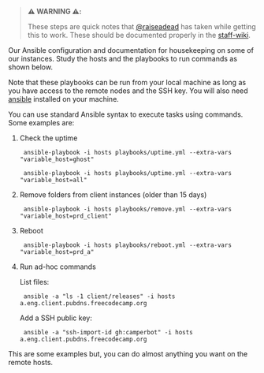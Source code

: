 > **⚠️ WARNING ⚠️:**
>
> These steps are quick notes that [@raiseadead](https://github.com/raisedadead)
> has taken while getting this to work. These should be documented properly in
> the [staff-wiki](https://staff-wiki.freecodecamp.org).

Our Ansible configuration and documentation for housekeeping on some of our
instances. Study the hosts and the playbooks to run commands as shown below.

Note that these playbooks can be run from your local machine as long as you have
access to the remote nodes and the SSH key. You will also need
[ansible](https://docs.ansible.com) installed on your machine.

You can use standard Ansible syntax to execute tasks using commands. Some
examples are:

1. Check the uptime

   ```console
    ansible-playbook -i hosts playbooks/uptime.yml --extra-vars "variable_host=ghost"
   ```

   ```console
    ansible-playbook -i hosts playbooks/uptime.yml --extra-vars "variable_host=all"
   ```

2. Remove folders from client instances (older than 15 days)

   ```console
    ansible-playbook -i hosts playbooks/remove.yml --extra-vars "variable_host=prd_client"
   ```

3. Reboot

   ```console
    ansible-playbook -i hosts playbooks/reboot.yml --extra-vars "variable_host=prd_a"
   ```

4. Run ad-hoc commands

   List files:

   ```console
    ansible -a "ls -1 client/releases" -i hosts a.eng.client.pubdns.freecodecamp.org
   ```

   Add a SSH public key:

   ```console
    ansible -a "ssh-import-id gh:camperbot" -i hosts a.eng.client.pubdns.freecodecamp.org
   ```

This are some examples but, you can do almost anything you want on the remote
hosts.
